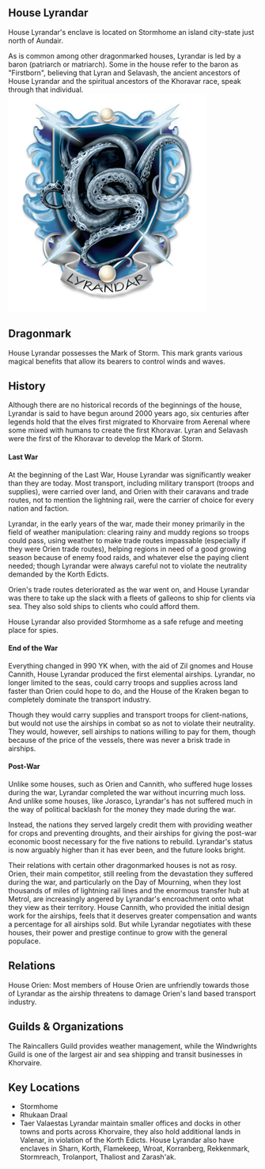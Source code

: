 ## House Lyrandar
House Lyrandar's enclave is located on Stormhome an island city-state just north of Aundair.

As is common among other dragonmarked houses, Lyrandar is led by a baron (patriarch or matriarch). Some in the house refer to the baron as "Firstborn", believing that Lyran and Selavash, the ancient ancestors of House Lyrandar and the spiritual ancestors of the Khoravar race, speak through that individual.
![](./lyrandar-coa.jpg)

## Dragonmark
House Lyrandar possesses the Mark of Storm. This mark grants various magical benefits that allow its bearers to control winds and waves.

## History
Although there are no historical records of the beginnings of the house, Lyrandar is said to have begun around 2000 years ago, six centuries after legends hold that the elves first migrated to Khorvaire from Aerenal where some mixed with humans to create the first Khoravar. Lyran and Selavash were the first of the Khoravar to develop the Mark of Storm.

#### Last War
At the beginning of the Last War, House Lyrandar was significantly weaker than they are today. Most transport, including military transport (troops and supplies), were carried over land, and Orien with their caravans and trade routes, not to mention the lightning rail, were the carrier of choice for every nation and faction.

Lyrandar, in the early years of the war, made their money primarily in the field of weather manipulation: clearing rainy and muddy regions so troops could pass, using weather to make trade routes impassable (especially if they were Orien trade routes), helping regions in need of a good growing season because of enemy food raids, and whatever else the paying client needed; though Lyrandar were always careful not to violate the neutrality demanded by the Korth Edicts.

Orien's trade routes deteriorated as the war went on, and House Lyrandar was there to take up the slack with a fleets of galleons to ship for clients via sea. They also sold ships to clients who could afford them.

House Lyrandar also provided Stormhome as a safe refuge and meeting place for spies.

#### End of the War
Everything changed in 990 YK when, with the aid of Zil gnomes and House Cannith, House Lyrandar produced the first elemental airships. Lyrandar, no longer limited to the seas, could carry troops and supplies across land faster than Orien could hope to do, and the House of the Kraken began to completely dominate the transport industry.

Though they would carry supplies and transport troops for client-nations, but would not use the airships in combat so as not to violate their neutrality. They would, however, sell airships to nations willing to pay for them, though because of the price of the vessels, there was never a brisk trade in airships.

#### Post-War
Unlike some houses, such as Orien and Cannith, who suffered huge losses during the war, Lyrandar completed the war without incurring much loss. And unlike some houses, like Jorasco, Lyrandar's has not suffered much in the way of political backlash for the money they made during the war.

Instead, the nations they served largely credit them with providing weather for crops and preventing droughts, and their airships for giving the post-war economic boost necessary for the five nations to rebuild. Lyrandar's status is now arguably higher than it has ever been, and the future looks bright.

Their relations with certain other dragonmarked houses is not as rosy. Orien, their main competitor, still reeling from the devastation they suffered during the war, and particularly on the Day of Mourning, when they lost thousands of miles of lightning rail lines and the enormous transfer hub at Metrol, are increasingly angered by Lyrandar's encroachment onto what they view as their territory. House Cannith, who provided the initial design work for the airships, feels that it deserves greater compensation and wants a percentage for all airships sold. But while Lyrandar negotiates with these houses, their power and prestige continue to grow with the general populace.

## Relations
House Orien: Most members of House Orien are unfriendly towards those of Lyrandar as the airship threatens to damage Orien's land based transport industry.

## Guilds & Organizations
The Raincallers Guild provides weather management, while the Windwrights Guild is one of the largest air and sea shipping and transit businesses in Khorvaire.

## Key Locations
* Stormhome
* Rhukaan Draal
* Taer Valaestas
Lyrandar maintain smaller offices and docks in other towns and ports across Khorvaire, they also hold additional lands in Valenar, in violation of the Korth Edicts. House Lyrandar also have enclaves in Sharn, Korth, Flamekeep, Wroat, Korranberg, Rekkenmark, Stormreach, Trolanport, Thaliost and Zarash'ak.
